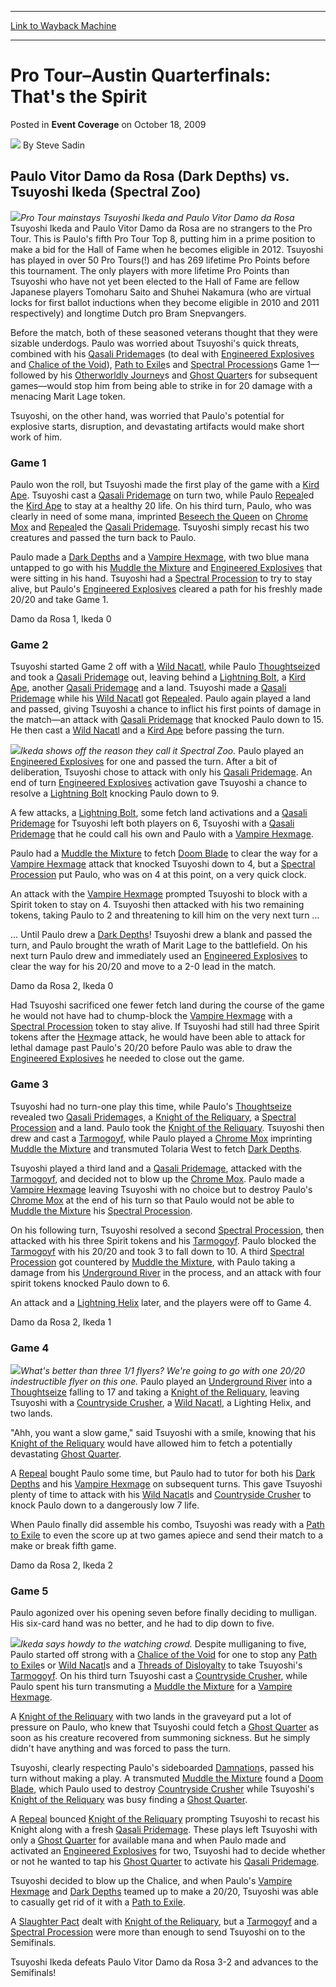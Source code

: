 
---
[Link to Wayback Machine](https://web.archive.org/web/20211207023907/https://magic.wizards.com/en/articles/archive/event-coverage/pro-tour%E2%80%93austin-quarterfinals-thats-spirit-2009-10-18)

[_metadata_:author]:- "Steve Sadin"
[_metadata_:description]:- "Paulo Vitor Damo da Rosa (Dark Depths) vs. Tsuyoshi Ikeda (Spectral Zoo) Pro Tour mainstays Tsuyoshi Ikeda and Paulo Vitor Damo da Rosa Tsuyoshi Ikeda and Paulo Vitor Damo da Rosa are no strangers to the Pro Tour. This is Paulo's fifth Pro Tour Top 8, putting him in a prime position to make a bid for the Hall of Fame when he becomes eligible in 2012. Tsuyoshi has played in"
[_metadata_:generator]:- "Drupal 7 (http://drupal.org)"
[_metadata_:node]:- "500696"
[_metadata_:publish_date]:- "2009-10-18"
[_metadata_:source]:- "div-main-content"
[_metadata_:title]:- "Pro Tour–Austin Quarterfinals: That's the Spirit"
[_metadata_:wayback_capture_timestamp]:- "2021-12-07 02:39:07"
[_metadata_:wayback_raw_url]:- "https://web.archive.org/web/20211207023907id_/https://magic.wizards.com/en/articles/archive/event-coverage/pro-tour%E2%80%93austin-quarterfinals-thats-spirit-2009-10-18"
[_metadata_:wayback_url]:- "https://magic.wizards.com/en/articles/archive/event-coverage/pro-tour%E2%80%93austin-quarterfinals-thats-spirit-2009-10-18"
---


Pro Tour–Austin Quarterfinals: That's the Spirit
================================================



 Posted in **Event Coverage**
 on October 18, 2009 






![](https://media.magic.wizards.com/styles/auth_small/public/images/person/authorpic_SteveSadin.jpg)
By Steve Sadin












Paulo Vitor Damo da Rosa (Dark Depths) vs. Tsuyoshi Ikeda (Spectral Zoo)
------------------------------------------------------------------------


![](https://media.magic.wizards.com/image_legacy_migration/mtg/images/daily/events/ptaus09/qf1_damodarosa_ikeda.jpg)*Pro Tour mainstays Tsuyoshi Ikeda and Paulo Vitor Damo da Rosa*
Tsuyoshi Ikeda and Paulo Vitor Damo da Rosa are no strangers to the Pro Tour. This is Paulo's fifth Pro Tour Top 8, putting him in a prime position to make a bid for the Hall of Fame when he becomes eligible in 2012. Tsuyoshi has played in over 50 Pro Tours(!) and has 269 lifetime Pro Points before this tournament. The only players with more lifetime Pro Points than Tsuyoshi who have not yet been elected to the Hall of Fame are fellow Japanese players Tomoharu Saito and Shuhei Nakamura (who are virtual locks for first ballot inductions when they become eligible in 2010 and 2011 respectively) and longtime Dutch pro Bram Snepvangers.


Before the match, both of these seasoned veterans thought that they were sizable underdogs. Paulo was worried about Tsuyoshi's quick threats, combined with his [Qasali Pridemage](https://gatherer.wizards.com/Pages/Card/Details.aspx?name=Qasali+Pridemage)s (to deal with [Engineered Explosives](https://gatherer.wizards.com/Pages/Card/Details.aspx?name=Engineered+Explosives) and [Chalice of the Void](https://gatherer.wizards.com/Pages/Card/Details.aspx?name=Chalice+of+the+Void)), [Path to Exile](https://gatherer.wizards.com/Pages/Card/Details.aspx?name=Path+to+Exile)s and [Spectral Procession](https://gatherer.wizards.com/Pages/Card/Details.aspx?name=Spectral+Procession)s Game 1—followed by his [Otherworldly Journey](https://gatherer.wizards.com/Pages/Card/Details.aspx?name=Otherworldly+Journey)s and [Ghost Quarter](https://gatherer.wizards.com/Pages/Card/Details.aspx?name=Ghost+Quarter)s for subsequent games—would stop him from being able to strike in for 20 damage with a menacing Marit Lage token.


Tsuyoshi, on the other hand, was worried that Paulo's potential for explosive starts, disruption, and devastating artifacts would make short work of him.


### Game 1


Paulo won the roll, but Tsuyoshi made the first play of the game with a [Kird Ape](https://gatherer.wizards.com/Pages/Card/Details.aspx?name=Kird+Ape). Tsuyoshi cast a [Qasali Pridemage](https://gatherer.wizards.com/Pages/Card/Details.aspx?name=Qasali+Pridemage) on turn two, while Paulo [Repeal](https://gatherer.wizards.com/Pages/Card/Details.aspx?name=Repeal)ed the [Kird Ape](https://gatherer.wizards.com/Pages/Card/Details.aspx?name=Kird+Ape) to stay at a healthy 20 life. On his third turn, Paulo, who was clearly in need of some mana, imprinted [Beseech the Queen](https://gatherer.wizards.com/Pages/Card/Details.aspx?name=Beseech+the+Queen) on [Chrome Mox](https://gatherer.wizards.com/Pages/Card/Details.aspx?name=Chrome+Mox) and [Repeal](https://gatherer.wizards.com/Pages/Card/Details.aspx?name=Repeal)ed the [Qasali Pridemage](https://gatherer.wizards.com/Pages/Card/Details.aspx?name=Qasali+Pridemage). Tsuyoshi simply recast his two creatures and passed the turn back to Paulo.


Paulo made a [Dark Depths](https://gatherer.wizards.com/Pages/Card/Details.aspx?name=Dark+Depths) and a [Vampire Hexmage](https://gatherer.wizards.com/Pages/Card/Details.aspx?name=Vampire+Hexmage), with two blue mana untapped to go with his [Muddle the Mixture](https://gatherer.wizards.com/Pages/Card/Details.aspx?name=Muddle+the+Mixture) and [Engineered Explosives](https://gatherer.wizards.com/Pages/Card/Details.aspx?name=Engineered+Explosives) that were sitting in his hand. Tsuyoshi had a [Spectral Procession](https://gatherer.wizards.com/Pages/Card/Details.aspx?name=Spectral+Procession) to try to stay alive, but Paulo's [Engineered Explosives](https://gatherer.wizards.com/Pages/Card/Details.aspx?name=Engineered+Explosives) cleared a path for his freshly made 20/20 and take Game 1.


Damo da Rosa 1, Ikeda 0


### Game 2


Tsuyoshi started Game 2 off with a [Wild Nacatl](https://gatherer.wizards.com/Pages/Card/Details.aspx?name=Wild+Nacatl), while Paulo [Thoughtseize](https://gatherer.wizards.com/Pages/Card/Details.aspx?name=Thoughtseize)d and took a [Qasali Pridemage](https://gatherer.wizards.com/Pages/Card/Details.aspx?name=Qasali+Pridemage) out, leaving behind a [Lightning Bolt](https://gatherer.wizards.com/Pages/Card/Details.aspx?name=Lightning+Bolt), a [Kird Ape](https://gatherer.wizards.com/Pages/Card/Details.aspx?name=Kird+Ape), another [Qasali Pridemage](https://gatherer.wizards.com/Pages/Card/Details.aspx?name=Qasali+Pridemage) and a land. Tsuyoshi made a [Qasali Pridemage](https://gatherer.wizards.com/Pages/Card/Details.aspx?name=Qasali+Pridemage) while his [Wild Nacatl](https://gatherer.wizards.com/Pages/Card/Details.aspx?name=Wild+Nacatl) got [Repeal](https://gatherer.wizards.com/Pages/Card/Details.aspx?name=Repeal)ed. Paulo again played a land and passed, giving Tsuyoshi a chance to inflict his first points of damage in the match—an attack with [Qasali Pridemage](https://gatherer.wizards.com/Pages/Card/Details.aspx?name=Qasali+Pridemage) that knocked Paulo down to 15. He then cast a [Wild Nacatl](https://gatherer.wizards.com/Pages/Card/Details.aspx?name=Wild+Nacatl) and a [Kird Ape](https://gatherer.wizards.com/Pages/Card/Details.aspx?name=Kird+Ape) before passing the turn.


![](https://media.magic.wizards.com/image_legacy_migration/mtg/images/daily/events/ptaus09/qf1_ikeda.jpg)*Ikeda shows off the reason they call it Spectral Zoo.*
Paulo played an [Engineered Explosives](https://gatherer.wizards.com/Pages/Card/Details.aspx?name=Engineered+Explosives) for one and passed the turn. After a bit of deliberation, Tsuyoshi chose to attack with only his [Qasali Pridemage](https://gatherer.wizards.com/Pages/Card/Details.aspx?name=Qasali+Pridemage). An end of turn [Engineered Explosives](https://gatherer.wizards.com/Pages/Card/Details.aspx?name=Engineered+Explosives) activation gave Tsuyoshi a chance to resolve a [Lightning Bolt](https://gatherer.wizards.com/Pages/Card/Details.aspx?name=Lightning+Bolt) knocking Paulo down to 9.


A few attacks, a [Lightning Bolt](https://gatherer.wizards.com/Pages/Card/Details.aspx?name=Lightning+Bolt), some fetch land activations and a [Qasali Pridemage](https://gatherer.wizards.com/Pages/Card/Details.aspx?name=Qasali+Pridemage) for Tsuyoshi left both players on 6, Tsuyoshi with a [Qasali Pridemage](https://gatherer.wizards.com/Pages/Card/Details.aspx?name=Qasali+Pridemage) that he could call his own and Paulo with a [Vampire Hexmage](https://gatherer.wizards.com/Pages/Card/Details.aspx?name=Vampire+Hexmage).


Paulo had a [Muddle the Mixture](https://gatherer.wizards.com/Pages/Card/Details.aspx?name=Muddle+the+Mixture) to fetch [Doom Blade](https://gatherer.wizards.com/Pages/Card/Details.aspx?name=Doom+Blade) to clear the way for a [Vampire Hexmage](https://gatherer.wizards.com/Pages/Card/Details.aspx?name=Vampire+Hexmage) attack that knocked Tsuyoshi down to 4, but a [Spectral Procession](https://gatherer.wizards.com/Pages/Card/Details.aspx?name=Spectral+Procession) put Paulo, who was on 4 at this point, on a very quick clock.


An attack with the [Vampire Hexmage](https://gatherer.wizards.com/Pages/Card/Details.aspx?name=Vampire+Hexmage) prompted Tsuyoshi to block with a Spirit token to stay on 4. Tsuyoshi then attacked with his two remaining tokens, taking Paulo to 2 and threatening to kill him on the very next turn ...


... Until Paulo drew a [Dark Depths](https://gatherer.wizards.com/Pages/Card/Details.aspx?name=Dark+Depths)! Tsuyoshi drew a blank and passed the turn, and Paulo brought the wrath of Marit Lage to the battlefield. On his next turn Paulo drew and immediately used an [Engineered Explosives](https://gatherer.wizards.com/Pages/Card/Details.aspx?name=Engineered+Explosives) to clear the way for his 20/20 and move to a 2-0 lead in the match.


Damo da Rosa 2, Ikeda 0


Had Tsuyoshi sacrificed one fewer fetch land during the course of the game he would not have had to chump-block the [Vampire Hexmage](https://gatherer.wizards.com/Pages/Card/Details.aspx?name=Vampire+Hexmage) with a [Spectral Procession](https://gatherer.wizards.com/Pages/Card/Details.aspx?name=Spectral+Procession) token to stay alive. If Tsuyoshi had still had three Spirit tokens after the [Hex](https://gatherer.wizards.com/Pages/Card/Details.aspx?name=Hex)mage attack, he would have been able to attack for lethal damage past Paulo's 20/20 before Paulo was able to draw the [Engineered Explosives](https://gatherer.wizards.com/Pages/Card/Details.aspx?name=Engineered+Explosives) he needed to close out the game.


### Game 3


Tsuyoshi had no turn-one play this time, while Paulo's [Thoughtseize](https://gatherer.wizards.com/Pages/Card/Details.aspx?name=Thoughtseize) revealed two [Qasali Pridemage](https://gatherer.wizards.com/Pages/Card/Details.aspx?name=Qasali+Pridemage)s, a [Knight of the Reliquary](https://gatherer.wizards.com/Pages/Card/Details.aspx?name=Knight+of+the+Reliquary), a [Spectral Procession](https://gatherer.wizards.com/Pages/Card/Details.aspx?name=Spectral+Procession) and a land. Paulo took the [Knight of the Reliquary](https://gatherer.wizards.com/Pages/Card/Details.aspx?name=Knight+of+the+Reliquary). Tsuyoshi then drew and cast a [Tarmogoyf](https://gatherer.wizards.com/Pages/Card/Details.aspx?name=Tarmogoyf), while Paulo played a [Chrome Mox](https://gatherer.wizards.com/Pages/Card/Details.aspx?name=Chrome+Mox) imprinting [Muddle the Mixture](https://gatherer.wizards.com/Pages/Card/Details.aspx?name=Muddle+the+Mixture) and transmuted Tolaria West to fetch [Dark Depths](https://gatherer.wizards.com/Pages/Card/Details.aspx?name=Dark+Depths).


Tsuyoshi played a third land and a [Qasali Pridemage](https://gatherer.wizards.com/Pages/Card/Details.aspx?name=Qasali+Pridemage), attacked with the [Tarmogoyf](https://gatherer.wizards.com/Pages/Card/Details.aspx?name=Tarmogoyf), and decided not to blow up the [Chrome Mox](https://gatherer.wizards.com/Pages/Card/Details.aspx?name=Chrome+Mox). Paulo made a [Vampire Hexmage](https://gatherer.wizards.com/Pages/Card/Details.aspx?name=Vampire+Hexmage) leaving Tsuyoshi with no choice but to destroy Paulo's [Chrome Mox](https://gatherer.wizards.com/Pages/Card/Details.aspx?name=Chrome+Mox) at the end of his turn so that Paulo would not be able to [Muddle the Mixture](https://gatherer.wizards.com/Pages/Card/Details.aspx?name=Muddle+the+Mixture) his [Spectral Procession](https://gatherer.wizards.com/Pages/Card/Details.aspx?name=Spectral+Procession).


On his following turn, Tsuyoshi resolved a second [Spectral Procession](https://gatherer.wizards.com/Pages/Card/Details.aspx?name=Spectral+Procession), then attacked with his three Spirit tokens and his [Tarmogoyf](https://gatherer.wizards.com/Pages/Card/Details.aspx?name=Tarmogoyf). Paulo blocked the [Tarmogoyf](https://gatherer.wizards.com/Pages/Card/Details.aspx?name=Tarmogoyf) with his 20/20 and took 3 to fall down to 10. A third [Spectral Procession](https://gatherer.wizards.com/Pages/Card/Details.aspx?name=Spectral+Procession) got countered by [Muddle the Mixture](https://gatherer.wizards.com/Pages/Card/Details.aspx?name=Muddle+the+Mixture), with Paulo taking a damage from his [Underground River](https://gatherer.wizards.com/Pages/Card/Details.aspx?name=Underground+River) in the process, and an attack with four spirit tokens knocked Paulo down to 6.


An attack and a [Lightning Helix](https://gatherer.wizards.com/Pages/Card/Details.aspx?name=Lightning+Helix) later, and the players were off to Game 4.


Damo da Rosa 2, Ikeda 1


### Game 4


![](https://media.magic.wizards.com/image_legacy_migration/mtg/images/daily/events/ptaus09/qf1_board.jpg)*What's better than three 1/1 flyers? We're going to go with one 20/20 indestructible flyer on this one.*
Paulo played an [Underground River](https://gatherer.wizards.com/Pages/Card/Details.aspx?name=Underground+River) into a [Thoughtseize](https://gatherer.wizards.com/Pages/Card/Details.aspx?name=Thoughtseize) falling to 17 and taking a [Knight of the Reliquary](https://gatherer.wizards.com/Pages/Card/Details.aspx?name=Knight+of+the+Reliquary), leaving Tsuyoshi with a [Countryside Crusher](https://gatherer.wizards.com/Pages/Card/Details.aspx?name=Countryside+Crusher), a [Wild Nacatl](https://gatherer.wizards.com/Pages/Card/Details.aspx?name=Wild+Nacatl), a Lighting Helix, and two lands.


"Ahh, you want a slow game," said Tsuyoshi with a smile, knowing that his [Knight of the Reliquary](https://gatherer.wizards.com/Pages/Card/Details.aspx?name=Knight+of+the+Reliquary) would have allowed him to fetch a potentially devastating [Ghost Quarter](https://gatherer.wizards.com/Pages/Card/Details.aspx?name=Ghost+Quarter).


A [Repeal](https://gatherer.wizards.com/Pages/Card/Details.aspx?name=Repeal) bought Paulo some time, but Paulo had to tutor for both his [Dark Depths](https://gatherer.wizards.com/Pages/Card/Details.aspx?name=Dark+Depths) and his [Vampire Hexmage](https://gatherer.wizards.com/Pages/Card/Details.aspx?name=Vampire+Hexmage) on subsequent turns. This gave Tsuyoshi plenty of time to attack with his [Wild Nacatl](https://gatherer.wizards.com/Pages/Card/Details.aspx?name=Wild+Nacatl)s and [Countryside Crusher](https://gatherer.wizards.com/Pages/Card/Details.aspx?name=Countryside+Crusher) to knock Paulo down to a dangerously low 7 life.


When Paulo finally did assemble his combo, Tsuyoshi was ready with a [Path to Exile](https://gatherer.wizards.com/Pages/Card/Details.aspx?name=Path+to+Exile) to even the score up at two games apiece and send their match to a make or break fifth game.


Damo da Rosa 2, Ikeda 2


### Game 5


Paulo agonized over his opening seven before finally deciding to mulligan. His six-card hand was no better, and he had to dip down to five.


![](https://media.magic.wizards.com/image_legacy_migration/mtg/images/daily/events/ptaus09/qf1_ikeda2.jpg)*Ikeda says howdy to the watching crowd.*
Despite mulliganing to five, Paulo started off strong with a [Chalice of the Void](https://gatherer.wizards.com/Pages/Card/Details.aspx?name=Chalice+of+the+Void) for one to stop any [Path to Exile](https://gatherer.wizards.com/Pages/Card/Details.aspx?name=Path+to+Exile)s or [Wild Nacatl](https://gatherer.wizards.com/Pages/Card/Details.aspx?name=Wild+Nacatl)s and a [Threads of Disloyalty](https://gatherer.wizards.com/Pages/Card/Details.aspx?name=Threads+of+Disloyalty) to take Tsuyoshi's [Tarmogoyf](https://gatherer.wizards.com/Pages/Card/Details.aspx?name=Tarmogoyf). On his third turn Tsuyoshi cast a [Countryside Crusher](https://gatherer.wizards.com/Pages/Card/Details.aspx?name=Countryside+Crusher), while Paulo spent his turn transmuting a [Muddle the Mixture](https://gatherer.wizards.com/Pages/Card/Details.aspx?name=Muddle+the+Mixture) for a [Vampire Hexmage](https://gatherer.wizards.com/Pages/Card/Details.aspx?name=Vampire+Hexmage).


A [Knight of the Reliquary](https://gatherer.wizards.com/Pages/Card/Details.aspx?name=Knight+of+the+Reliquary) with two lands in the graveyard put a lot of pressure on Paulo, who knew that Tsuyoshi could fetch a [Ghost Quarter](https://gatherer.wizards.com/Pages/Card/Details.aspx?name=Ghost+Quarter) as soon as his creature recovered from summoning sickness. But he simply didn't have anything and was forced to pass the turn.


Tsuyoshi, clearly respecting Paulo's sideboarded [Damnation](https://gatherer.wizards.com/Pages/Card/Details.aspx?name=Damnation)s, passed his turn without making a play. A transmuted [Muddle the Mixture](https://gatherer.wizards.com/Pages/Card/Details.aspx?name=Muddle+the+Mixture) found a [Doom Blade](https://gatherer.wizards.com/Pages/Card/Details.aspx?name=Doom+Blade), which Paulo used to destroy [Countryside Crusher](https://gatherer.wizards.com/Pages/Card/Details.aspx?name=Countryside+Crusher) while Tsuyoshi's [Knight of the Reliquary](https://gatherer.wizards.com/Pages/Card/Details.aspx?name=Knight+of+the+Reliquary) was busy finding a [Ghost Quarter](https://gatherer.wizards.com/Pages/Card/Details.aspx?name=Ghost+Quarter).


A [Repeal](https://gatherer.wizards.com/Pages/Card/Details.aspx?name=Repeal) bounced [Knight of the Reliquary](https://gatherer.wizards.com/Pages/Card/Details.aspx?name=Knight+of+the+Reliquary) prompting Tsuyoshi to recast his Knight along with a fresh [Qasali Pridemage](https://gatherer.wizards.com/Pages/Card/Details.aspx?name=Qasali+Pridemage). These plays left Tsuyoshi with only a [Ghost Quarter](https://gatherer.wizards.com/Pages/Card/Details.aspx?name=Ghost+Quarter) for available mana and when Paulo made and activated an [Engineered Explosives](https://gatherer.wizards.com/Pages/Card/Details.aspx?name=Engineered+Explosives) for two, Tsuyoshi had to decide whether or not he wanted to tap his [Ghost Quarter](https://gatherer.wizards.com/Pages/Card/Details.aspx?name=Ghost+Quarter) to activate his [Qasali Pridemage](https://gatherer.wizards.com/Pages/Card/Details.aspx?name=Qasali+Pridemage).


Tsuyoshi decided to blow up the Chalice, and when Paulo's [Vampire Hexmage](https://gatherer.wizards.com/Pages/Card/Details.aspx?name=Vampire+Hexmage) and [Dark Depths](https://gatherer.wizards.com/Pages/Card/Details.aspx?name=Dark+Depths) teamed up to make a 20/20, Tsuyoshi was able to casually get rid of it with a [Path to Exile](https://gatherer.wizards.com/Pages/Card/Details.aspx?name=Path+to+Exile).


A [Slaughter Pact](https://gatherer.wizards.com/Pages/Card/Details.aspx?name=Slaughter+Pact) dealt with [Knight of the Reliquary](https://gatherer.wizards.com/Pages/Card/Details.aspx?name=Knight+of+the+Reliquary), but a [Tarmogoyf](https://gatherer.wizards.com/Pages/Card/Details.aspx?name=Tarmogoyf) and a [Spectral Procession](https://gatherer.wizards.com/Pages/Card/Details.aspx?name=Spectral+Procession) were more than enough to send Tsuyoshi on to the Semifinals.


Tsuyoshi Ikeda defeats Paulo Vitor Damo da Rosa 3-2 and advances to the Semifinals!








